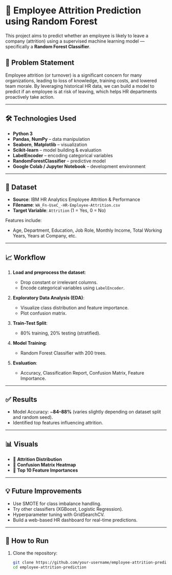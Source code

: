 # 🧠 Employee Attrition Prediction using Random Forest

This project aims to predict whether an employee is likely to leave a company (attrition) using a supervised machine learning model — specifically a **Random Forest Classifier**.

## 📌 Problem Statement

Employee attrition (or turnover) is a significant concern for many organizations, leading to loss of knowledge, training costs, and lowered team morale. By leveraging historical HR data, we can build a model to predict if an employee is at risk of leaving, which helps HR departments proactively take action.

---

## 🛠️ Technologies Used

- **Python 3**
- **Pandas**, **NumPy** – data manipulation
- **Seaborn**, **Matplotlib** – visualization
- **Scikit-learn** – model building & evaluation
- **LabelEncoder** – encoding categorical variables
- **RandomForestClassifier** – predictive model
- **Google Colab / Jupyter Notebook** – development environment

---

## 📂 Dataset

- **Source**: IBM HR Analytics Employee Attrition & Performance
- **Filename**: `WA_Fn-UseC_-HR-Employee-Attrition.csv`
- **Target Variable**: `Attrition` (1 = Yes, 0 = No)

Features include:
- Age, Department, Education, Job Role, Monthly Income, Total Working Years, Years at Company, etc.

---

## 📈 Workflow

1. **Load and preprocess the dataset**:
    - Drop constant or irrelevant columns.
    - Encode categorical variables using `LabelEncoder`.

2. **Exploratory Data Analysis (EDA)**:
    - Visualize class distribution and feature importance.
    - Plot confusion matrix.

3. **Train-Test Split**:
    - 80% training, 20% testing (stratified).

4. **Model Training**:
    - Random Forest Classifier with 200 trees.

5. **Evaluation**:
    - Accuracy, Classification Report, Confusion Matrix, Feature Importance.

---

## ✅ Results

- Model Accuracy: ~**84–88%** (varies slightly depending on dataset split and random seed).
- Identified top features influencing attrition.

---

## 📊 Visuals

- 📌 **Attrition Distribution**  
- 📌 **Confusion Matrix Heatmap**  
- 📌 **Top 10 Feature Importances**

---

## 💡 Future Improvements

- Use SMOTE for class imbalance handling.
- Try other classifiers (XGBoost, Logistic Regression).
- Hyperparameter tuning with GridSearchCV.
- Build a web-based HR dashboard for real-time predictions.

---

## 📁 How to Run

1. Clone the repository:

   ```bash
   git clone https://github.com/your-username/employee-attrition-prediction.git
   cd employee-attrition-prediction
